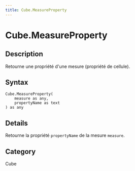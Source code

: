 ```yaml
---
title: Cube.MeasureProperty
---
```


# Cube.MeasureProperty


## Description

Retourne une propriété d&#39;une mesure (propriété de cellule).


## Syntax

```powerquery
Cube.MeasureProperty(
    measure as any,
    propertyName as text
) as any
```


## Details

Retourne la propriété <code>propertyName</code> de la mesure <code>measure</code>.



## Category
Cube
